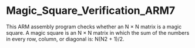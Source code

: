 # Magic_Square_Verification_ARM7
This ARM assembly program checks whether an N × N matrix is a magic square. A magic square is an N × N matrix in which the sum of the numbers in every row, column, or diagonal is: N(N2 + 1)/2.
